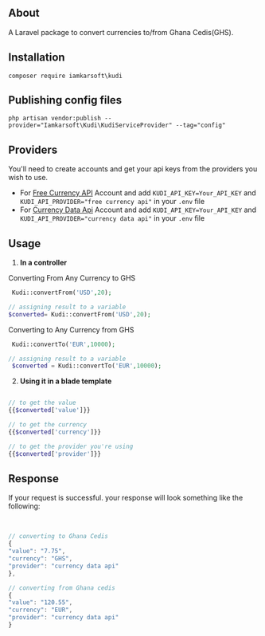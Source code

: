 
## About
A Laravel package to convert currencies to/from Ghana Cedis(GHS).


## Installation

`composer require iamkarsoft\kudi`

## Publishing config files

`php artisan vendor:publish --provider="Iamkarsoft\Kudi\KudiServiceProvider" --tag="config"`


## Providers

You'll need to create accounts and get your api keys from the providers you wish to use.

- For [Free Currency API](https://freecurrencyapi.net/) Account and add `KUDI_API_KEY=Your_API_KEY` and `KUDI_API_PROVIDER="free currency api"` in your  `.env` file 
- For [Currency Data Api](https://apilayer.com/marketplace/currency_data-api) Account and add `KUDI_API_KEY=Your_API_KEY` and `KUDI_API_PROVIDER="currency data api"` in your  `.env` file 


## Usage


1. **In a controller**

Converting From Any Currency to GHS

```php 
 Kudi::convertFrom('USD',20); 

// assigning result to a variable
$converted= Kudi::convertFrom('USD',20); 

```

Converting to Any Currency from GHS

```php 
 Kudi::convertTo('EUR',10000);

// assigning result to a variable
 $converted = Kudi::convertTo('EUR',10000);
```

2. **Using it in a blade template**

```php

// to get the value
{{$converted['value']}} 

// to get the currency
{{$converted['currency']}}

// to get the provider you're using
{{$converted['provider']}}
```


## Response

If your request is successful. your response will look something like the following:

<br>

```js
// converting to Ghana Cedis
{
"value": "7.75",
"currency": "GHS",
"provider": "currency data api"
},

// converting from Ghana cedis
{
"value": "120.55",
"currency": "EUR",
"provider": "currency data api"
}
```









	